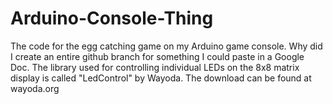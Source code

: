 # Arduino-Console-Thing
The code for the egg catching game on my Arduino game console.
Why did I create an entire github branch for something I could paste in a Google Doc.
The library used for controlling individual LEDs on the 8x8 matrix display is called "LedControl" by Wayoda. The download can be found at wayoda.org
